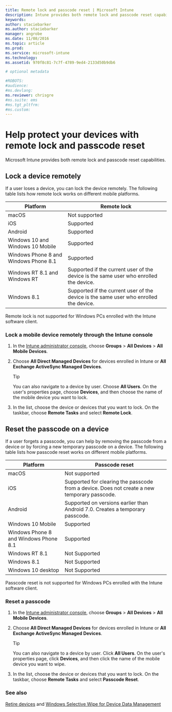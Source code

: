 ```yaml
---
title: Remote lock and passcode reset | Microsoft Intune
description: Intune provides both remote lock and passcode reset capabilities.
keywords:
author: staciebarkerms.author: staciebarker
manager: angrobe
ms.date: 11/08/2016
ms.topic: article
ms.prod:
ms.service: microsoft-intune
ms.technology:
ms.assetid: 970f8c81-7c7f-4789-9ed4-2133d50b9db6

# optional metadata

#ROBOTS:
#audience:
#ms.devlang:
ms.reviewer: chrisgre
#ms.suite: ems
#ms.tgt_pltfrm:
#ms.custom:
---
```

# Help protect your devices with remote lock and passcode reset
Microsoft Intune provides both remote lock and passcode reset capabilities.

## Lock a device remotely
If a user loses a device, you can lock the device remotely. The following table lists how remote lock works on different mobile platforms.

|Platform|Remote lock|
|------------|---------------|
|macOS|Not supported|
|iOS|Supported|
|Android|Supported|
|Windows 10 and Windows 10 Mobile|Supported|
|Windows Phone 8 and Windows Phone 8.1|Supported|
|Windows RT 8.1 and Windows RT|Supported if the current user of the device is the same user who enrolled the device.|
|Windows 8.1|Supported if the current user of the device is the same user who enrolled the device.|

Remote lock is not supported for Windows PCs enrolled with the Intune software client.

### Lock a mobile device remotely through the Intune console

1.  In the [Intune administrator console](https://manage.microsoft.com/), choose **Groups** &gt; **All Devices** &gt; **All Mobile Devices**.

2.  Choose **All Direct Managed Devices** for devices enrolled in Intune or **All Exchange ActiveSync Managed Devices**.

    > [!TIP]
    > You can also navigate to a device by user. Choose **All Users**. On the user's properties page, choose **Devices**, and then choose the name of the mobile device you want to lock.

3.  In the list, choose the device or devices that you want to lock. On the taskbar, choose **Remote Tasks** and select **Remote Lock**.

## Reset the passcode on a device
If a user forgets a passcode, you can help by removing the passcode from a device or by forcing a new temporary passcode on a device. The following table lists how passcode reset works on different mobile platforms.

|Platform|Passcode reset|
|------------|------------------|
|macOS|Not supported|
|iOS|Supported for clearing the passcode from a device. Does not create a new temporary passcode.|
|Android|Supported on versions earlier than Android 7.0. Creates a temporary passcode.|
|Windows 10 Mobile|Supported|
|Windows Phone 8 and Windows Phone 8.1|Supported|
|Windows RT 8.1|Not Supported|
|Windows 8.1|Not Supported|
|Windows 10 desktop|Not Supported|

Passcode reset is not supported for Windows PCs enrolled with the Intune software client.

### Reset a passcode

1.  In the [Intune administrator console](https://manage.microsoft.com/), choose **Groups** &gt; **All Devices** &gt; **All Mobile Devices**.

2.  Choose **All Direct Managed Devices** for devices enrolled in Intune or **All Exchange ActiveSync Managed Devices**.

    > [!TIP]
    > You can also navigate to a device by user. Click **All Users**. On the user's properties page, click **Devices**, and then click the name of the mobile device you want to wipe.

3.  In the list, choose the device or devices that you want to lock. On the taskbar, choose **Remote Tasks** and select **Passcode Reset**.


### See also
[Retire devices](retire-devices-from-microsoft-intune-management.md) and
[Windows Selective Wipe for Device Data Management](http://technet.microsoft.com/library/dn486874.aspx)
